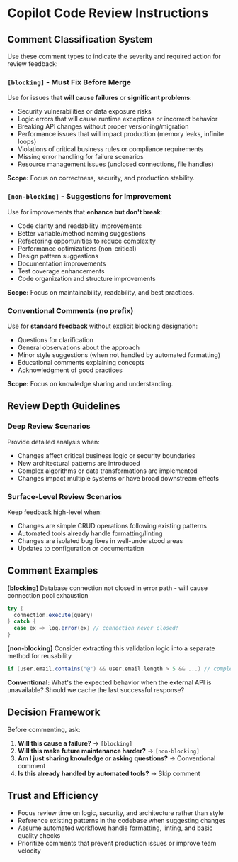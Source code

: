 # Copilot Code Review Instructions

## Comment Classification System

Use these comment types to indicate the severity and required action for review feedback:

### `[blocking]` - Must Fix Before Merge
Use for issues that **will cause failures** or **significant problems**:
- Security vulnerabilities or data exposure risks
- Logic errors that will cause runtime exceptions or incorrect behavior
- Breaking API changes without proper versioning/migration
- Performance issues that will impact production (memory leaks, infinite loops)
- Violations of critical business rules or compliance requirements
- Missing error handling for failure scenarios
- Resource management issues (unclosed connections, file handles)

**Scope:** Focus on correctness, security, and production stability.

### `[non-blocking]` - Suggestions for Improvement
Use for improvements that **enhance but don't break**:
- Code clarity and readability improvements
- Better variable/method naming suggestions
- Refactoring opportunities to reduce complexity
- Performance optimizations (non-critical)
- Design pattern suggestions
- Documentation improvements
- Test coverage enhancements
- Code organization and structure improvements

**Scope:** Focus on maintainability, readability, and best practices.

### Conventional Comments (no prefix)
Use for **standard feedback** without explicit blocking designation:
- Questions for clarification
- General observations about the approach
- Minor style suggestions (when not handled by automated formatting)
- Educational comments explaining concepts
- Acknowledgment of good practices

**Scope:** Focus on knowledge sharing and understanding.

## Review Depth Guidelines

### Deep Review Scenarios
Provide detailed analysis when:
- Changes affect critical business logic or security boundaries
- New architectural patterns are introduced
- Complex algorithms or data transformations are implemented
- Changes impact multiple systems or have broad downstream effects

### Surface-Level Review Scenarios  
Keep feedback high-level when:
- Changes are simple CRUD operations following existing patterns
- Automated tools already handle formatting/linting
- Changes are isolated bug fixes in well-understood areas
- Updates to configuration or documentation

## Comment Examples

**[blocking]** Database connection not closed in error path - will cause connection pool exhaustion
```scala
try {
  connection.execute(query)
} catch {
  case ex => log.error(ex) // connection never closed!
}
```

**[non-blocking]** Consider extracting this validation logic into a separate method for reusability
```scala  
if (user.email.contains("@") && user.email.length > 5 && ...) // complex validation inline
```

**Conventional:** What's the expected behavior when the external API is unavailable? Should we cache the last successful response?

## Decision Framework

Before commenting, ask:
1. **Will this cause a failure?** → `[blocking]`
2. **Will this make future maintenance harder?** → `[non-blocking]`
3. **Am I just sharing knowledge or asking questions?** → Conventional comment
4. **Is this already handled by automated tools?** → Skip comment

## Trust and Efficiency

- Focus review time on logic, security, and architecture rather than style
- Reference existing patterns in the codebase when suggesting changes
- Assume automated workflows handle formatting, linting, and basic quality checks
- Prioritize comments that prevent production issues or improve team velocity